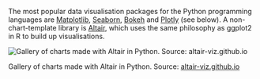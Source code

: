 The most popular data visualisation packages for the Python programming languages are [Matplotlib](https://matplotlib.org/), [Seaborn](https://seaborn.pydata.org/), [Bokeh](https://bokeh.org/) and [Plotly](https://plotly.com/python/) (see below). A non-chart-template library is [Altair](https://altair-viz.github.io/), which uses the same philosophy as ggplot2 in R to build up visualisations.

![Gallery of charts made with Altair in Python. Source: [altair-viz.github.io](https://altair-viz.github.io/)](Data%20visualisation%20design%20in%20practice%202%20tools%20208f06b06b0f4b21ad8ecf3047f02ce0/altair.png)

Gallery of charts made with Altair in Python. Source: [altair-viz.github.io](https://altair-viz.github.io/)